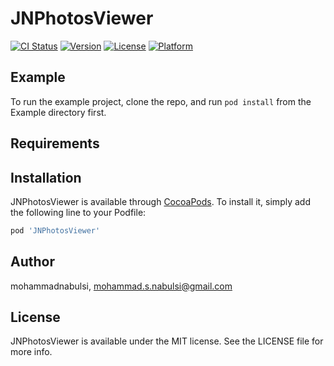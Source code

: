 # JNPhotosViewer

[![CI Status](https://img.shields.io/travis/mohammadnabulsi/JNPhotosViewer.svg?style=flat)](https://travis-ci.org/mohammadnabulsi/JNPhotosViewer)
[![Version](https://img.shields.io/cocoapods/v/JNPhotosViewer.svg?style=flat)](https://cocoapods.org/pods/JNPhotosViewer)
[![License](https://img.shields.io/cocoapods/l/JNPhotosViewer.svg?style=flat)](https://cocoapods.org/pods/JNPhotosViewer)
[![Platform](https://img.shields.io/cocoapods/p/JNPhotosViewer.svg?style=flat)](https://cocoapods.org/pods/JNPhotosViewer)

## Example

To run the example project, clone the repo, and run `pod install` from the Example directory first.

## Requirements

## Installation

JNPhotosViewer is available through [CocoaPods](https://cocoapods.org). To install
it, simply add the following line to your Podfile:

```ruby
pod 'JNPhotosViewer'
```

## Author

mohammadnabulsi, mohammad.s.nabulsi@gmail.com

## License

JNPhotosViewer is available under the MIT license. See the LICENSE file for more info.
